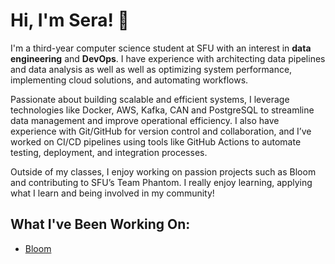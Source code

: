 # Hi, I'm Sera! 👋

I'm a third-year computer science student at SFU with an interest in **data engineering** and **DevOps**. I have experience with architecting data pipelines and data analysis as well as well as optimizing system performance, implementing cloud solutions, and automating workflows. 

Passionate about building scalable and efficient systems, I leverage technologies like Docker, AWS, Kafka, CAN and PostgreSQL to streamline data management and improve operational efficiency.  I also have experience with Git/GitHub for version control and collaboration, and I’ve worked on CI/CD pipelines using tools like GitHub Actions to automate testing, deployment, and integration processes.

Outside of my classes, I enjoy working on passion projects such as Bloom and contributing to SFU’s Team Phantom. I really enjoy learning, applying what I learn and being involved in my community!


## What I've Been Working On:
- [Bloom](https://github.com/seraermolenko/Bloom) 


